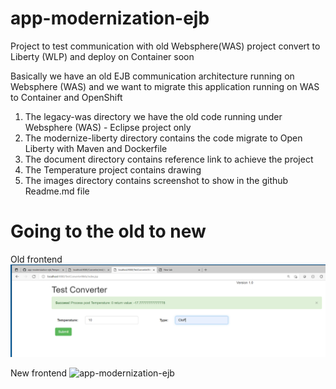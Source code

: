 # app-modernization-ejb
Project to test communication with old Websphere(WAS) project convert to Liberty (WLP) and deploy on Container soon

Basically we have an old EJB communication architecture running on Websphere (WAS) and we want to migrate this application running on WAS to Container and OpenShift

1. The legacy-was directory we have the old code running under Websphere (WAS) - Eclipse project only
2. The modernize-liberty directory contains the code migrate to Open Liberty with Maven and Dockerfile
3. The document directory contains reference link to achieve the project
4. The Temperature project contains drawing
5. The images directory contains screenshot to show in the github Readme.md file

# Going to the old to new
Old frontend
 ![app-modernization-ejb](images/Old-Frontend-converter.PNG)
 
 New frontend
 ![app-modernization-ejb](images/Frontend-converter.PNG)
  

